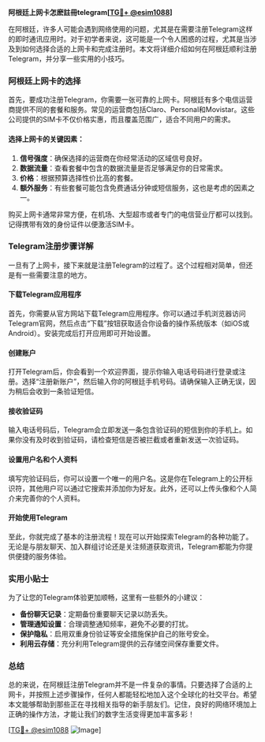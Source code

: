 **阿根廷上网卡怎麽註冊telegram[[TG💪+ @esim1088](https://t.me/s/esim1088)]**

在阿根廷，许多人可能会遇到网络使用的问题，尤其是在需要注册Telegram这样的即时通讯应用时。对于初学者来说，这可能是一个令人困惑的过程，尤其是当涉及到如何选择合适的上网卡和完成注册时。本文将详细介绍如何在阿根廷顺利注册Telegram，并分享一些实用的小技巧。

### 阿根廷上网卡的选择

首先，要成功注册Telegram，你需要一张可靠的上网卡。阿根廷有多个电信运营商提供不同的套餐和服务。常见的运营商包括Claro、Personal和Movistar。这些公司提供的SIM卡不仅价格实惠，而且覆盖范围广，适合不同用户的需求。

#### 选择上网卡的关键因素：

1. **信号强度**：确保选择的运营商在你经常活动的区域信号良好。
2. **数据流量**：查看套餐中包含的数据流量是否足够满足你的日常需求。
3. **价格**：根据预算选择性价比高的套餐。
4. **额外服务**：有些套餐可能包含免费通话分钟或短信服务，这也是考虑的因素之一。

购买上网卡通常非常方便，在机场、大型超市或者专门的电信营业厅都可以找到。记得携带有效的身份证件以便激活SIM卡。

### Telegram注册步骤详解

一旦有了上网卡，接下来就是注册Telegram的过程了。这个过程相对简单，但还是有一些需要注意的地方。

#### 下载Telegram应用程序

首先，你需要从官方网站下载Telegram应用程序。你可以通过手机浏览器访问Telegram官网，然后点击“下载”按钮获取适合你设备的操作系统版本（如iOS或Android）。安装完成后打开应用即可开始设置。

#### 创建账户

打开Telegram后，你会看到一个欢迎界面，提示你输入电话号码进行登录或注册。选择“注册新账户”，然后输入你的阿根廷手机号码。请确保输入正确无误，因为稍后会收到一条验证短信。

#### 接收验证码

输入电话号码后，Telegram会立即发送一条包含验证码的短信到你的手机上。如果你没有及时收到验证码，请检查短信是否被拦截或者重新发送一次验证码。

#### 设置用户名和个人资料

填写完验证码后，你可以设置一个唯一的用户名。这是你在Telegram上的公开标识符，其他用户可以通过它搜索并添加你为好友。此外，还可以上传头像和个人简介来完善你的个人资料。

#### 开始使用Telegram

至此，你就完成了基本的注册流程！现在可以开始探索Telegram的各种功能了。无论是与朋友聊天、加入群组讨论还是关注频道获取资讯，Telegram都能为你提供便捷的服务体验。

### 实用小贴士

为了让您的Telegram体验更加顺畅，这里有一些额外的小建议：

- **备份聊天记录**：定期备份重要聊天记录以防丢失。
- **管理通知设置**：合理调整通知频率，避免不必要的打扰。
- **保护隐私**：启用双重身份验证等安全措施保护自己的账号安全。
- **利用云存储**：充分利用Telegram提供的云存储空间保存重要文件。

### 总结

总的来说，在阿根廷注册Telegram并不是一件复杂的事情。只要选择了合适的上网卡，并按照上述步骤操作，任何人都能轻松地加入这个全球化的社交平台。希望本文能够帮助到那些正在寻找相关指导的新手朋友们。记住，良好的网络环境加上正确的操作方法，才能让我们的数字生活变得更加丰富多彩！

[[TG💪+ @esim1088](https://t.me/s/esim1088) ![Image](https://i.postimg.cc/4NQfJmqS/Snipaste-2025-05-13-00-14-12.png)]